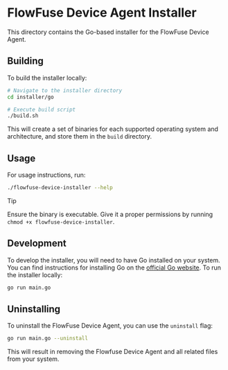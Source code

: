 # FlowFuse Device Agent Installer

This directory contains the Go-based installer for the FlowFuse Device Agent.

## Building

To build the installer locally:

```bash
# Navigate to the installer directory
cd installer/go

# Execute build script
./build.sh
```

This will create a set of binaries for each supported operating system and architecture, and store them in the `build` directory.

## Usage

For usage instructions, run:

```bash
./flowfuse-device-installer --help
```

> [!TIP]
> Ensure the binary is executable. 
> Give it a proper permissions by running `chmod +x flowfuse-device-installer`.

## Development
To develop the installer, you will need to have Go installed on your system. You can find instructions for installing Go on the [official Go website](https://golang.org/doc/install).
To run the installer locally:

```bash
go run main.go
```

## Uninstalling
To uninstall the FlowFuse Device Agent, you can use the `uninstall` flag:

```bash
go run main.go --uninstall
```
This will result in removing the Flowfuse Device Agent and all related files from your system.
